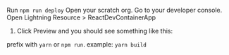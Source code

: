
Run `npm run deploy`
Open your scratch org.
Go to your developer console.
Open Lightning Resource > ReactDevContainerApp
1. Click Preview and you should see something like this:


prefix with `yarn` or `npm run`.
example: `yarn build`
